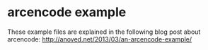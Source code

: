 arcencode example
=================

These example files are explained in the following blog post about arcencode:
<http://anoved.net/2013/03/an-arcencode-example/>
